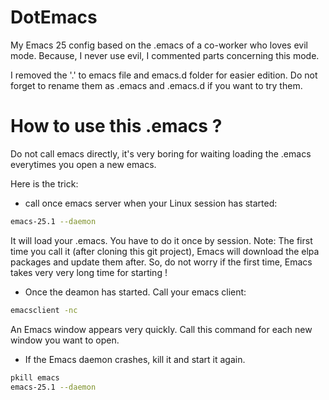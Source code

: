 # DotEmacs

My Emacs 25 config based on the .emacs of a co-worker who loves evil mode. Because, I never use evil, I commented parts concerning this mode.

I removed the '.' to emacs file and emacs.d folder for easier edition. Do not forget to rename them as .emacs and .emacs.d if you want to try them.

# How to use this .emacs ?

Do not call emacs directly, it's very boring for waiting loading the .emacs everytimes you open a new emacs.

Here is the trick:

* call once emacs server when your Linux session has started:
```sh
emacs-25.1 --daemon
```

It will load your .emacs. You have to do it once by session.
Note: The first time you call it (after cloning this git project), Emacs will download the elpa packages and update them after. So, do not worry if the first time, Emacs takes very very long time for starting !

* Once the deamon has started. Call your emacs client:
```sh
emacsclient -nc
```
An Emacs window appears very quickly. Call this command for each new window you want to open.

* If the Emacs daemon crashes, kill it and start it again.

```sh
pkill emacs
emacs-25.1 --daemon
```
